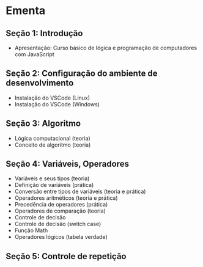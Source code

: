# Ementa

## Seção 1: Introdução
- Apresentação: Curso básico de lógica e programação de computadores com JavaScript

## Seção 2: Configuração do ambiente de desenvolvimento
- Instalação do VSCode (Linux)
- Instalação do VSCode (Windows)

## Seção 3: Algoritmo
- Lógica computacional (teoria)
- Conceito de algoritmo (teoria)

## Seção 4: Variáveis, Operadores
- Variáveis e seus tipos (teoria)
- Definição de variáveis (prática)
- Conversão entre tipos de variáveis (teoria e prática)
- Operadores aritméticos (teoria e prática)
- Precedência de operadores (prática)
- Operadores de comparação (teoria)
- Controle de decisão
- Controle de decisão (switch case)
- Função Math
- Operadores lógicos (tabela verdade)

## Seção 5: Controle de repetição